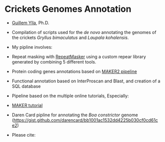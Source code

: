 # Crickets Genomes Annotation

- [Guillem Ylla](https://guillemylla.github.io/), Ph.D.

- Compilation of scripts used for the *de novo*  annotating the genomes of the crickets *Gryllus bimaculatus* and *Laupala kohalensis*.

- My pipline involves:

 - Repeat masking with [RepeatMasker](http://www.repeatmasker.org/) using a custom repear library generated by combining 5 different tools.

 - Protein coding genes annotations based on [MAKER2 pipeline](https://www.yandell-lab.org/software/maker.html)

 - Functional annotation based on InterProscan and Blast, and creation of a SQL database

- Pipeline based on the multiple online tutorials, Especially:
 - [MAKER tutorial](http://weatherby.genetics.utah.edu/MAKER/wiki/index.php/MAKER_Tutorial_for_WGS_Assembly_and_Annotation_Winter_School_2018)
 - Daren Card pipline for annotating the *Boa constrictor* genome (https://gist.github.com/darencard/bb1001ac1532dd4225b030cf0cd61ce2)

- Please cite:



 


